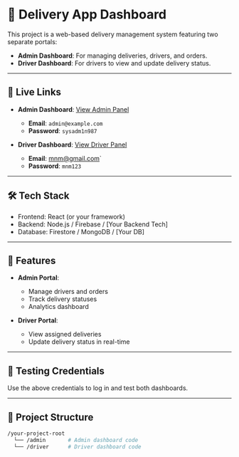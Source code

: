 # 🚚 Delivery App Dashboard

This project is a web-based delivery management system featuring two separate portals:
- **Admin Dashboard**: For managing deliveries, drivers, and orders.
- **Driver Dashboard**: For drivers to view and update delivery status.

---

## 🔗 Live Links

- **Admin Dashboard**: [View Admin Panel](https://taupe-dasik-3af313.netlify.app/)  
  - **Email**: `admin@example.com`  
  - **Password**: `sysadm1n987`

- **Driver Dashboard**: [View Driver Panel](https://genuine-kulfi-abb366.netlify.app/)  
  - **Email**: mnm@gmail.com`  
  - **Password**: `mnm123`

---

## 🛠️ Tech Stack

- Frontend: React (or your framework)
- Backend: Node.js / Firebase / [Your Backend Tech]
- Database: Firestore / MongoDB / [Your DB]

---

## 🚀 Features

- **Admin Portal**:
  - Manage drivers and orders
  - Track delivery statuses
  - Analytics dashboard

- **Driver Portal**:
  - View assigned deliveries
  - Update delivery status in real-time

---

## 🧪 Testing Credentials

Use the above credentials to log in and test both dashboards.

---

## 📂 Project Structure

```bash
/your-project-root
  └── /admin       # Admin dashboard code
  └── /driver      # Driver dashboard code
